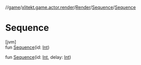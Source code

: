 //[game](../../../../index.md)/[xlitekt.game.actor.render](../../index.md)/[Render](../index.md)/[Sequence](index.md)/[Sequence](-sequence.md)

# Sequence

[jvm]\
fun [Sequence](-sequence.md)(id: [Int](https://kotlinlang.org/api/latest/jvm/stdlib/kotlin/-int/index.html))

fun [Sequence](-sequence.md)(id: [Int](https://kotlinlang.org/api/latest/jvm/stdlib/kotlin/-int/index.html), delay: [Int](https://kotlinlang.org/api/latest/jvm/stdlib/kotlin/-int/index.html))
